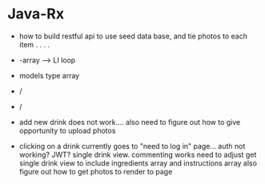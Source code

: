 # Java-Rx

- how to build restful api to use seed data base, and tie photos to each item
  .
  .
  .
  .

- -array --> LI loop
- models type array
- /
- /
- add new drink does not work.... also need to figure out how to give opportunity to upload photos

- clicking on a drink currently goes to "need to log in" page... auth not working? JWT? single drink view. commenting works
  need to adjust get single drink view to include ingredients array and instructions array
  also figure out how to get photos to render to page
